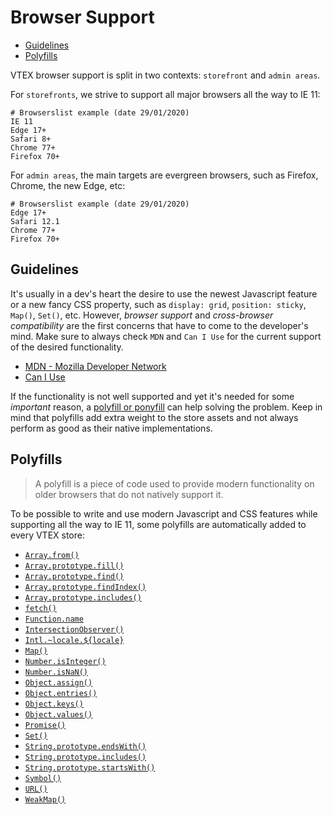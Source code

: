 # Browser Support

<!-- @import "[TOC]" {cmd="toc" depthFrom=2 depthTo=6 orderedList=false} -->

<!-- code_chunk_output -->

- [Guidelines](#guidelines)
- [Polyfills](#polyfills)

<!-- /code_chunk_output -->

VTEX browser support is split in two contexts: `storefront` and `admin areas`.

For `storefronts`, we strive to support all major browsers all the way to IE 11:

```text
# Browserslist example (date 29/01/2020)
IE 11
Edge 17+
Safari 8+
Chrome 77+
Firefox 70+
```

For `admin areas`, the main targets are evergreen browsers, such as Firefox, Chrome, the new Edge, etc:

```text
# Browserslist example (date 29/01/2020)
Edge 17+
Safari 12.1
Chrome 77+
Firefox 70+
```

## Guidelines

It's usually in a dev's heart the desire to use the newest Javascript feature or a new fancy CSS property, such as `display: grid`, `position: sticky`, `Map()`, `Set()`, etc. However, _browser support_ and _cross-browser compatibility_ are the first concerns that have to come to the developer's mind. Make sure to always check `MDN` and `Can I Use` for the current support of the desired functionality.

- [MDN - Mozilla Developer Network](https://developer.mozilla.org/)
- [Can I Use](https://caniuse.com/)

If the functionality is not well supported and yet it's needed for some _important_ reason, a [polyfill or ponyfill](https://ponyfoo.com/articles/polyfills-or-ponyfills) can help solving the problem. Keep in mind that polyfills add extra weight to the store assets and not always perform as good as their native implementations.

## Polyfills

> A polyfill is a piece of code used to provide modern functionality on older browsers that do not natively support it.

To be possible to write and use modern Javascript and CSS features while supporting all the way to IE 11, some polyfills are automatically added to every VTEX store:

- [`Array.from()`](https://developer.mozilla.org/en-US/docs/Web/JavaScript/Reference/Global_Objects/Array/from)
- [`Array.prototype.fill()`](https://developer.mozilla.org/en-US/docs/Web/JavaScript/Reference/Global_Objects/Array/fill)
- [`Array.prototype.find()`](https://developer.mozilla.org/en-US/docs/Web/JavaScript/Reference/Global_Objects/Array/find)
- [`Array.prototype.findIndex()`](https://developer.mozilla.org/en-US/docs/Web/JavaScript/Reference/Global_Objects/Array/findIndex)
- [`Array.prototype.includes()`](https://developer.mozilla.org/en-US/docs/Web/JavaScript/Reference/Global_Objects/Array/includes)
- [`fetch()`](https://developer.mozilla.org/en-US/docs/Web/API/Fetch_API)
- [`Function.name`](https://developer.mozilla.org/en-US/docs/Web/JavaScript/Reference/Global_Objects/Function/name)
- [`IntersectionObserver()`](https://developer.mozilla.org/en-US/docs/Web/API/IntersectionObserver)
- [`Intl.~locale.${locale}`](https://developer.mozilla.org/en-US/docs/Web/JavaScript/Reference/Global_Objects/Locale)
- [`Map()`](https://developer.mozilla.org/en-US/docs/Web/JavaScript/Reference/Global_Objects/Map)
- [`Number.isInteger()`](https://developer.mozilla.org/en-US/docs/Web/JavaScript/Reference/Global_Objects/Number/isInteger)
- [`Number.isNaN()`](https://developer.mozilla.org/en-US/docs/Web/JavaScript/Reference/Global_Objects/Number/isNaN)
- [`Object.assign()`](https://developer.mozilla.org/en-US/docs/Web/JavaScript/Reference/Global_Objects/Object/assign)
- [`Object.entries()`](https://developer.mozilla.org/en-US/docs/Web/JavaScript/Reference/Global_Objects/Object/entries)
- [`Object.keys()`](https://developer.mozilla.org/en-US/docs/Web/JavaScript/Reference/Global_Objects/Object/keys)
- [`Object.values()`](https://developer.mozilla.org/en-US/docs/Web/JavaScript/Reference/Global_Objects/Object/values)
- [`Promise()`](https://developer.mozilla.org/en-US/docs/Web/JavaScript/Reference/Global_Objects/Promise)
- [`Set()`](https://developer.mozilla.org/en-US/docs/Web/JavaScript/Reference/Global_Objects/Set)
- [`String.prototype.endsWith()`](https://developer.mozilla.org/en-US/docs/Web/JavaScript/Reference/Global_Objects/String/endsWith)
- [`String.prototype.includes()`](https://developer.mozilla.org/en-US/docs/Web/JavaScript/Reference/Global_Objects/String/includes)
- [`String.prototype.startsWith()`](https://developer.mozilla.org/en-US/docs/Web/JavaScript/Reference/Global_Objects/String/startsWith)
- [`Symbol()`](https://developer.mozilla.org/en-US/docs/Glossary/Symbol)
- [`URL()`](https://developer.mozilla.org/en-US/docs/Web/API/URL/URL)
- [`WeakMap()`](https://developer.mozilla.org/en-US/docs/Web/JavaScript/Reference/Global_Objects/WeakMap)
